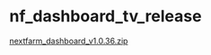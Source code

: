 # nf_dashboard_tv_release



[nextfarm_dashboard_v1.0.36.zip](https://github.com/user-attachments/files/16594417/nextfarm_dashboard_v1.0.36.zip)
